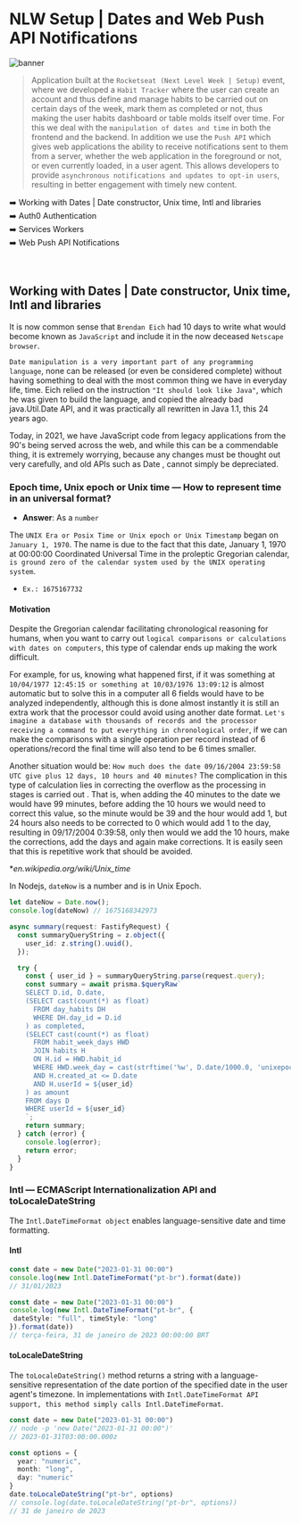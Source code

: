 # NLW Setup | Dates and Web Push API Notifications

![banner](banner.png)

> Application built at the `Rocketseat (Next Level Week | Setup)` event, where we developed a `Habit Tracker` where the user can create an account
> and thus define and manage habits to be carried out on certain days of the week, mark them as completed or not, thus making
> the user habits dashboard or table molds itself over time. For this we deal with the `manipulation of dates and time` in both the frontend and the
> backend. In addition we use the `Push API` which gives web applications the ability to receive notifications sent to them from a server, whether
> the web application in the foreground or not, or even currently loaded, in a user agent. This allows developers to provide
> `asynchronous notifications and updates to opt-in users`, resulting in better engagement with timely new content.

:arrow_right: Working with Dates | Date constructor, Unix time, Intl and libraries <br /> 
:arrow_right: Auth0 Authentication <br /> 
:arrow_right: Services Workers <br /> 
:arrow_right: Web Push API Notifications <br /> 

<br />

## Working with Dates | Date constructor, Unix time, Intl and libraries 

It is now common sense that `Brendan Eich` had 10 days to write what would become known as `JavaScript` and include it in the now deceased `Netscape browser`.

`Date manipulation is a very important part of any programming language`, none can be released (or even be considered complete) without having something to deal with the most common thing we have in everyday life, time. Eich relied on the instruction `"It should look like Java"`, which he was given to build the language, and copied the already bad java.Util.Date API, and it was practically all rewritten in Java 1.1, this 24 years ago.

Today, in 2021, we have JavaScript code from legacy applications from the 90's being served across the web, and while this can be a commendable thing, it is extremely worrying, because any changes must be thought out very carefully, and old APIs such as Date , cannot simply be depreciated.

### Epoch time, Unix epoch or Unix time — How to represent time in an universal format?

 - <strong>Answer</strong>: As a `number`

The `UNIX Era or Posix Time or Unix epoch or Unix Timestamp` began on `January 1, 1970`. The name is due to the fact that this date, January 1, 1970 at 00:00:00 Coordinated Universal Time in the proleptic Gregorian calendar, `is ground zero of the calendar system used by the UNIX operating system`.

 - `Ex.: 1675167732`

#### Motivation

Despite the Gregorian calendar facilitating chronological reasoning for humans, when you want to carry out `logical comparisons or calculations with dates on computers`, this type of calendar ends up making the work difficult.

For example, for us, knowing what happened first, if it was something at `10/04/1977 12:45:15 or something at 10/03/1976 13:09:12` is almost automatic but to solve this in a computer all 6 fields would have to be analyzed independently, although this is done almost instantly it is still an extra work that the processor could avoid using another date format. `Let's imagine a database with thousands of records and the processor receiving a command to put everything in chronological order`, if we can make the comparisons with a single operation per record instead of 6 operations/record the final time will also tend to be 6 times smaller.

Another situation would be: `How much does the date 09/16/2004 23:59:58 UTC give plus 12 days, 10 hours and 40 minutes?` The complication in this type of calculation lies in correcting the overflow as the processing in stages is carried out . That is, when adding the 40 minutes to the date we would have 99 minutes, before adding the 10 hours we would need to correct this value, so the minute would be 39 and the hour would add 1, but 24 hours also needs to be corrected to 0 which would add 1 to the day, resulting in 09/17/2004 0:39:58, only then would we add the 10 hours, make the corrections, add the days and again make corrections. It is easily seen that this is repetitive work that should be avoided.

*<i>en.wikipedia.org/wiki/Unix_time</i>

In Nodejs, `dateNow` is a number and is in Unix Epoch.

```ts
let dateNow = Date.now();
console.log(dateNow) // 1675168342973
```

```ts
async summary(request: FastifyRequest) {
  const summaryQueryString = z.object({
    user_id: z.string().uuid(),
  });

  try {
    const { user_id } = summaryQueryString.parse(request.query);
    const summary = await prisma.$queryRaw`
    SELECT D.id, D.date,
    (SELECT cast(count(*) as float) 
      FROM day_habits DH
      WHERE DH.day_id = D.id 
    ) as completed,
    (SELECT cast(count(*) as float)
      FROM habit_week_days HWD
      JOIN habits H
      ON H.id = HWD.habit_id 
      WHERE HWD.week_day = cast(strftime('%w', D.date/1000.0, 'unixepoch') as int) 
      AND H.created_at <= D.date
      AND H.userId = ${user_id}
    ) as amount
    FROM days D 
    WHERE userId = ${user_id}
    `;
    return summary;
  } catch (error) {
    console.log(error);
    return error;
  }
}
```

### Intl — ECMAScript Internationalization API and toLocaleDateString

The `Intl.DateTimeFormat object` enables language-sensitive date and time formatting.

#### Intl

```ts
const date = new Date("2023-01-31 00:00")
console.log(new Intl.DateTimeFormat("pt-br").format(date))
// 31/01/2023
```

```ts
const date = new Date("2023-01-31 00:00")
console.log(new Intl.DateTimeFormat("pt-br", {
 dateStyle: "full", timeStyle: "long"
}).format(date))
// terça-feira, 31 de janeiro de 2023 00:00:00 BRT
```

#### toLocaleDateString

The `toLocaleDateString()` method returns a string with a language-sensitive representation of the date portion of the specified date in the user agent's timezone. In implementations with `Intl.DateTimeFormat API support, this method simply calls Intl.DateTimeFormat`.

```ts
const date = new Date("2023-01-31 00:00")
// node -p 'new Date("2023-01-31 00:00")'
// 2023-01-31T03:00:00.000z

const options = {
  year: "numeric",
  month: "long",
  day: "numeric"
}
date.toLocaleDateString("pt-br", options)
// console.log(date.toLocaleDateString("pt-br", options))
// 31 de janeiro de 2023
```
